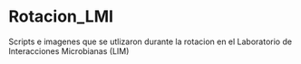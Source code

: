 # Rotacion_LMI
Scripts e imagenes que se utlizaron durante la rotacion en el Laboratorio de Interacciones Microbianas (LIM)
